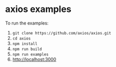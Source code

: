 # axios examples

To run the examples:

1. `git clone https://github.com/axios/axios.git`
2. `cd axios`
3. `npm install`
4. `npm run build`
5. `npm run examples`
6. [http://localhost:3000](http://localhost:3000)